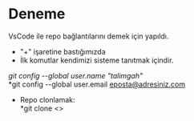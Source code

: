 # Deneme
VsCode ile repo bağlantılarını demek için yapıldı.
- "+" işaretine bastığımızda 
- İlk komutlar kendimizi sisteme tanıtmak içindir.<br/>

*git config --global user.name "talimgah" <br/>*
*git config --global user.email eposta@adresiniz.com
  
- Repo clonlamak:<br/>
 *git clone <<git adresi>>
  
  
